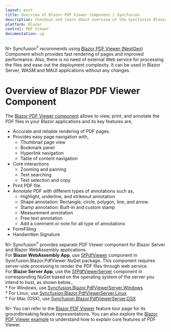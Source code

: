 ```yaml
---
layout: post
title: Overview of Blazor PDF Viewer Component | Syncfusion
description: Checkout and learn about overview of the Syncfusion Blazor PDF Viewer component and much more details.
platform: Blazor
control: PDF Viewer
documentation: ug
---
```


N> Syncfusion<sup style="font-size:70%">&reg;</sup> recommends using [Blazor PDF Viewer (NextGen)](https://blazor.syncfusion.com/documentation/pdfviewer-2/getting-started/server-side-application) Component which provides fast rendering of pages and improved performance. Also, there is no need of external Web service for processing the files and ease out the deployment complexity. It can be used in Blazor Server, WASM and MAUI applications without any changes.

# Overview of Blazor PDF Viewer Component

The [Blazor PDF Viewer component](https://www.syncfusion.com/blazor-components/blazor-pdf-viewer) allows to view, print, and annotate the PDF files in your Blazor applications and its key features are,
* Accurate and reliable rendering of PDF pages.
* Provides easy page navigation with,
    * Thumbnail page view
    * Bookmark panel
    * Hyperlink navigation
    * Table of content navigation
* Core interactions
    * Zooming and panning
    * Text searching
    * Text selection and copy
* Print PDF file.
* Annotate PDF with different types of annotations such as,
    * Highlight, underline, and strikeout annotation
    * Shape annotation: Rectangle, circle, polygon, line, and arrow.
    * Stamp annotation: Built-in and custom stamp
    * Measurement annotation
    * Free text annotation
    * Add a comment or note for all type of annotations
* FormFilling
* Handwritten Signature

N> Syncfusion<sup style="font-size:70%">&reg;</sup> provides separate PDF Viewer component for Blazor Server and Blazor WebAssembly applications.
<br />For **Blazor WebAssembly App**, use [SfPdfViewer](https://help.syncfusion.com/cr/blazor/Syncfusion.Blazor.PdfViewer.SfPdfViewer.html) component in Syncfusion.Blazor.PdfViewer NuGet package. This component requires server-side processing to render the PDF files through web service.
<br />For **Blazor Server App**, use the [SfPdfViewerServer](https://help.syncfusion.com/cr/blazor/Syncfusion.Blazor.PdfViewerServer.SfPdfViewerServer.html) component in corresponding NuGet based on the operating system of the server you intend to host, as shown below.,
<br/>* For Windows, use [Syncfusion.Blazor.PdfViewerServer.Windows](https://www.nuget.org/packages/Syncfusion.Blazor.PdfViewerServer.Windows)
<br/>* For Linux, use [Syncfusion.Blazor.PdfViewerServer.Linux](https://www.nuget.org/packages/Syncfusion.Blazor.PdfViewerServer.Linux)
<br/>* For Mac (OSX), use [Syncfusion.Blazor.PdfViewerServer.OSX](https://www.nuget.org/packages/Syncfusion.Blazor.PdfViewerServer.OSX)

N> You can refer to the [Blazor PDF Viewer](https://www.syncfusion.com/blazor-components/blazor-pdf-viewer) feature tour page for its groundbreaking feature representations. You can also explore the [Blazor PDF Viewer example](https://blazor.syncfusion.com/demos/pdf-viewer/default-functionalities?theme=bootstrap5) to understand how to explain core features of PDF Viewer.
